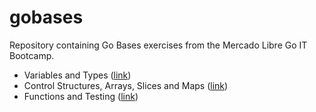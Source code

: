 # gobases

Repository containing Go Bases exercises from the Mercado Libre Go IT Bootcamp.

- Variables and Types ([link](https://github.com/juajosserand/gobases/tree/main/variables))
- Control Structures, Arrays, Slices and Maps ([link](https://github.com/juajosserand/gobases/tree/main/control-structures))
- Functions and Testing ([link](https://github.com/juajosserand/gobases/tree/main/functions))